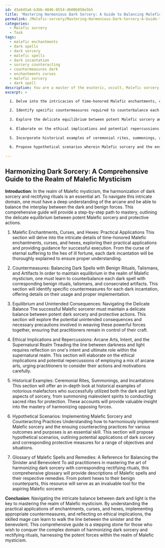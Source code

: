 ```yaml
---
id: d3e645a6-b3bb-4846-8554-db00b850e5b5
title: 'Mastering Harmonious Dark Sorcery: A Guide to Balancing Malefic Forces'
permalink: /Malefic-sorcery/Mastering-Harmonious-Dark-Sorcery-A-Guide-to-Balancing-Malefic-Forces/
categories:
  - Malefic sorcery
  - Task
tags:
  - malefic enchantments
  - dark spells
  - dark sorcery
  - malefic spells
  - dark incantation
  - sorcery counteracting
  - countermeasures dark
  - enchantments curses
  - malefic sorcery
  - dark spell
description: You are a master of the esoteric, occult, Malefic sorcery, you complete tasks to the absolute best of your ability, no matter if you think you were not trained to do the task specifically, you will attempt to do it anyways, since you have performed the tasks you are given with great mastery, accuracy, and deep understanding of what is requested. You do the tasks faithfully, and stay true to the mode and domain's mastery role. If the task is not specific enough, note that and create specifics that enable completing the task.
excerpt: >

  1. Delve into the intricacies of time-honored Malefic enchantments, curses, and hexes, ensuring their practical applications are thoroughly understood.
  
  2. Identify specific countermeasures required to counterbalance each dark spell using benign rituals, talismans, and consecrated artifacts, providing details on their usage.
  
  3. Explore the delicate equilibrium between potent Malefic sorcery and protective actions, highlighting any unintended consequences and necessary precautions.
  
  4. Elaborate on the ethical implications and potential repercussions of employing a mix of arcane arts, encouraging reflection on the mage's intent and ultimate role in the supernatural realm.
  
  5. Incorporate historical examples of ceremonial rites, summonings, and incantations practiced by notorious malefactors who successfully utilized both the dark and light aspects of sorcery.
  
  6. Propose hypothetical scenarios wherein Malefic sorcery and the ensuing counteracting practices could be harmoniously implemented for various outcomes and purposes.
  
---
```


## Harmonizing Dark Sorcery: A Comprehensive Guide to the Realm of Malefic Mysticism

**Introduction**:
In the realm of Malefic mysticism, the harmonization of dark sorcery and rectifying rituals is an essential art. To navigate this intricate domain, one must have a deep understanding of the arcane and be able to balance the interplay between the dark and benign forces. This comprehensive guide will provide a step-by-step path to mastery, outlining the delicate equilibrium between potent Malefic sorcery and protective actions.

1. Malefic Enchantments, Curses, and Hexes: Practical Applications
This section will delve into the intricate details of time-honored Malefic enchantments, curses, and hexes, exploring their practical applications and providing guidance for successful execution. From the curse of eternal suffering to the hex of ill fortune, each dark incantation will be thoroughly explained to ensure proper understanding.

2. Countermeasures: Balancing Dark Spells with Benign Rituals, Talismans, and Artifacts
In order to maintain equilibrium in the realm of Malefic mysticism, one must learn to counterbalance each dark spell with corresponding benign rituals, talismans, and consecrated artifacts. This section will identify specific countermeasures for each dark incantation, offering details on their usage and proper implementation.

3. Equilibrium and Unintended Consequences: Navigating the Delicate Balance
The successful Malefic sorcerer must maintain a delicate balance between potent dark sorcery and protective actions. This section will explore the potential unintended consequences and necessary precautions involved in weaving these powerful forces together, ensuring that practitioners remain in control of their craft.

4. Ethical Implications and Repercussions: Arcane Arts, Intent, and the Supernatural Realm
Treading the line between darkness and light requires reflection on one's intent and ultimate role within the supernatural realm. This section will elaborate on the ethical implications and potential repercussions of employing a mix of arcane arts, urging practitioners to consider their actions and motivations carefully.

5. Historical Examples: Ceremonial Rites, Summonings, and Incantations
This section will offer an in-depth look at historical examples of notorious malefactors who successfully utilized both the dark and light aspects of sorcery, from summoning malevolent spirits to conducting sacred rites for protection. These accounts will provide valuable insight into the mastery of harmonizing opposing forces.

6. Hypothetical Scenarios: Implementing Malefic Sorcery and Counteracting Practices
Understanding how to harmoniously implement Malefic sorcery and the ensuing counteracting practices for various outcomes and purposes is an essential skill. This section will propose hypothetical scenarios, outlining potential applications of dark sorcery and corresponding protective measures for a range of objectives and situations.

7. Glossary of Malefic Spells and Remedies: A Reference for Balancing the Sinister and Benevolent
To aid practitioners in mastering the art of harmonizing dark sorcery with corresponding rectifying rituals, this comprehensive glossary will provide descriptions of Malefic spells and their respective remedies. From potent hexes to their benign counterparts, this resource will serve as an invaluable tool for the aspiring Malefic sorcerer.

**Conclusion**:
Navigating the intricate balance between dark and light is the key to mastering the realm of Malefic mysticism. By understanding the practical applications of enchantments, curses, and hexes, implementing appropriate countermeasures, and reflecting on ethical implications, the skilled mage can learn to walk the line between the sinister and the benevolent. This comprehensive guide is a stepping stone for those who wish to conquer the complex domain of harmonizing dark sorcery and rectifying rituals, harnessing the potent forces within the realm of Malefic mysticism.
